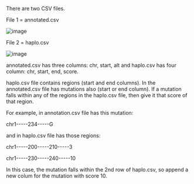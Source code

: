 There are two CSV files.

File 1 = annotated.csv

![image](https://github.com/Nayeema123/Variant_Classification/assets/108891639/fd433de4-91a9-44fd-9027-5fe926d29ec0)

File 2 = haplo.csv

![image](https://github.com/Nayeema123/Variant_Classification/assets/108891639/673f1407-6b14-4d27-8e73-1644ba6d468e)

annotated.csv has three columns: chr, start, alt and haplo.csv has four column: chr, start, end, score.

haplo.csv file contains regions (start and end columns). In the annotated.csv file has mutations also (start or end column). If a mutation falls within any of the regions in the haplo.csv file, then give it that score of that region.

For example, in annotation.csv file has this mutation:

chr1-----234-----G

and in haplo.csv file has those regions:

chr1-----200-----210-----3

chr1-----230-----240-----10

In this case, the mutation falls within the 2nd row of haplo.csv, so append a new colum for the mutation with score 10.
